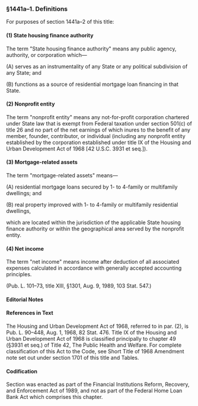 ### §1441a–1. Definitions ###

For purposes of section 1441a–2 of this title:

#### (1) State housing finance authority ####

The term "State housing finance authority" means any public agency, authority, or corporation which—

(A) serves as an instrumentality of any State or any political subdivision of any State; and

(B) functions as a source of residential mortgage loan financing in that State.

#### (2) Nonprofit entity ####

The term "nonprofit entity" means any not-for-profit corporation chartered under State law that is exempt from Federal taxation under section 501(c) of title 26 and no part of the net earnings of which inures to the benefit of any member, founder, contributor, or individual (including any nonprofit entity established by the corporation established under title IX of the Housing and Urban Development Act of 1968 [42 U.S.C. 3931 et seq.]).

#### (3) Mortgage-related assets ####

The term "mortgage-related assets" means—

(A) residential mortgage loans secured by 1- to 4-family or multifamily dwellings; and

(B) real property improved with 1- to 4-family or multifamily residential dwellings,

which are located within the jurisdiction of the applicable State housing finance authority or within the geographical area served by the nonprofit entity.

#### (4) Net income ####

The term "net income" means income after deduction of all associated expenses calculated in accordance with generally accepted accounting principles.

(Pub. L. 101–73, title XIII, §1301, Aug. 9, 1989, 103 Stat. 547.)

#### **Editorial Notes** ####

#### References in Text ####

The Housing and Urban Development Act of 1968, referred to in par. (2), is Pub. L. 90–448, Aug. 1, 1968, 82 Stat. 476. Title IX of the Housing and Urban Development Act of 1968 is classified principally to chapter 49 (§3931 et seq.) of Title 42, The Public Health and Welfare. For complete classification of this Act to the Code, see Short Title of 1968 Amendment note set out under section 1701 of this title and Tables.

#### Codification ####

Section was enacted as part of the Financial Institutions Reform, Recovery, and Enforcement Act of 1989, and not as part of the Federal Home Loan Bank Act which comprises this chapter.